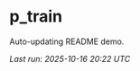 # p_train

Auto-updating README demo.

<!--START_SECTION:status-->
_Last run: 2025-10-16 20:22 UTC_
<!--END_SECTION:status-->






















































































































































































































































































































































































































































































































































































































































































































































































































































































































































































































































































































































































































































































































































